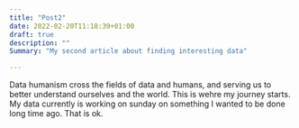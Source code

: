 ```yaml
---
title: "Post2"
date: 2022-02-20T11:18:39+01:00
draft: true
description: ""
Summary: "My second article about finding interesting data"

---
```


Data humanism cross the fields of data and humans, and serving us to better understand ourselves and the world. This is wehre my journey starts. My data currently is working on sunday on something I wanted to be done long time ago. That is ok.
